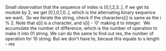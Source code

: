 Small observation that the sequence of index is [0,1,2,3..],
if we get its module by 2, we get [0,1,0,1,0..],
which is the alternating binary sequence we want.
​
So we iterate the string,
check if the characters[i] is same as the i % 2.
Note that s[i] is a character,
and s[i] - '0' making it to integer.
​
We accumulate the number of difference,
which is the number of operation to make it into 01 string.
​
We can do the same to find out res,
the number of operation for 10 string.
But we don't have to,
becaue this equals to s.length - res